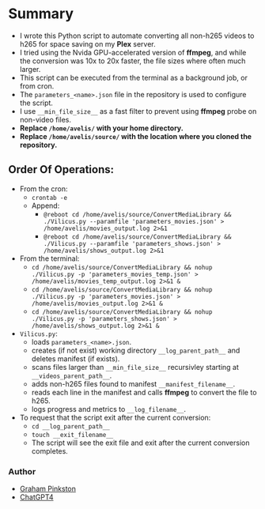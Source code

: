 # Summary

* I wrote this Python script to automate converting all non-h265 videos to h265 for space saving on my **Plex** server.
* I tried using the Nvida GPU-accelerated version of **ffmpeg**, and while the conversion was 10x to 20x faster, the file sizes where often much larger.
* This script can be executed from the terminal as a background job, or from cron.
* The `parameters_<name>.json` file in the repository is used to configure the script.
* I use `__min_file_size__` as a fast filter to prevent using **ffmpeg** probe on non-video files.
* **Replace `/home/avelis/` with your home directory.**
* **Replace `/home/avelis/source/` with the location where you cloned the repository.**

## Order Of Operations:
* From the cron:
    - `crontab -e`
    - Append:
        - `@reboot cd /home/avelis/source/ConvertMediaLibrary && ./Vilicus.py --paramfile 'parameters_movies.json' > /home/avelis/movies_output.log 2>&1`
        - `@reboot cd /home/avelis/source/ConvertMediaLibrary && ./Vilicus.py --paramfile 'parameters_shows.json' > /home/avelis/shows_output.log 2>&1`
* From the terminal:
    - `cd /home/avelis/source/ConvertMediaLibrary && nohup ./Vilicus.py -p 'parameters_movies_temp.json' > /home/avelis/movies_temp_output.log 2>&1 &`
    - `cd /home/avelis/source/ConvertMediaLibrary && nohup ./Vilicus.py -p 'parameters_movies.json' > /home/avelis/movies_output.log 2>&1 &`
    - `cd /home/avelis/source/ConvertMediaLibrary && nohup ./Vilicus.py -p 'parameters_shows.json' > /home/avelis/shows_output.log 2>&1 &`
* `Vilicus.py`:
    - loads `parameters_<name>.json`.
    - creates (if not exist) working directory `__log_parent_path__` and deletes manifest (if exists).
    - scans files larger than `__min_file_size__` recursivley starting at `__videos_parent_path__`.
    - adds non-h265 files found to manifest `__manifest_filename__`.
    - reads each line in the manifest and calls **ffmpeg** to convert the file to h265.
	- logs progress and metrics to `__log_filename__`.
* To request that the script exit after the current conversion:
    - `cd __log_parent_path__`
	- `touch __exit_filename__`
	- The script will see the exit file and exit after the current conversion completes.

### Author
- [Graham Pinkston](https://github.com/avelis26)
- [ChatGPT4](https://chat.openai.com/)
